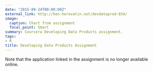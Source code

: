 ```yaml
---
date: "2015-09-24T00:00:00Z"
external_link: http://ken.horovatin.net/devdataprod-034/
image:
  caption: Chart from assignment
  focal_point: Smart
summary: Coursera Developing Data Products assignment.
tags: 
- R
title: Developing Data Products Assignment
---
```

Note that the application linked in the assignment is no longer available
online.